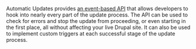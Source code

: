 Automatic Updates provides [an event-based API](https://git.drupalcode.org/project/automatic%5Fupdates/-/raw/8.x-2.x/package%5Fmanager/package%5Fmanager.api.php) that allows developers to hook into nearly every part of the update process. The API can be used to check for errors and stop the update from proceeding, or even starting in the first place, all without affecting your live Drupal site. It can also be used to implement custom triggers at each successful stage of the update process.